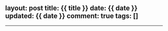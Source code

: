 layout: post
title: {{ title }}
date: {{ date }}
updated: {{ date }}
comment: true
tags: []
---

------

